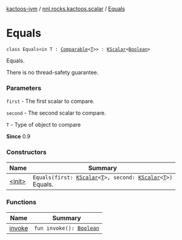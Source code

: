 [kactoos-jvm](../../index.md) / [nnl.rocks.kactoos.scalar](../index.md) / [Equals](./index.md)

# Equals

`class Equals<in T : `[`Comparable`](https://kotlinlang.org/api/latest/jvm/stdlib/kotlin/-comparable/index.html)`<`[`T`](index.md#T)`>> : `[`KScalar`](../../nnl.rocks.kactoos/-k-scalar.md)`<`[`Boolean`](https://kotlinlang.org/api/latest/jvm/stdlib/kotlin/-boolean/index.html)`>`

Equals.

There is no thread-safety guarantee.

### Parameters

`first` - The first scalar to compare.

`second` - The second scalar to compare.

`T` - Type of object to compare

**Since**
0.9

### Constructors

| Name | Summary |
|---|---|
| [&lt;init&gt;](-init-.md) | `Equals(first: `[`KScalar`](../../nnl.rocks.kactoos/-k-scalar.md)`<`[`T`](index.md#T)`>, second: `[`KScalar`](../../nnl.rocks.kactoos/-k-scalar.md)`<`[`T`](index.md#T)`>)`<br>Equals. |

### Functions

| Name | Summary |
|---|---|
| [invoke](invoke.md) | `fun invoke(): `[`Boolean`](https://kotlinlang.org/api/latest/jvm/stdlib/kotlin/-boolean/index.html) |
